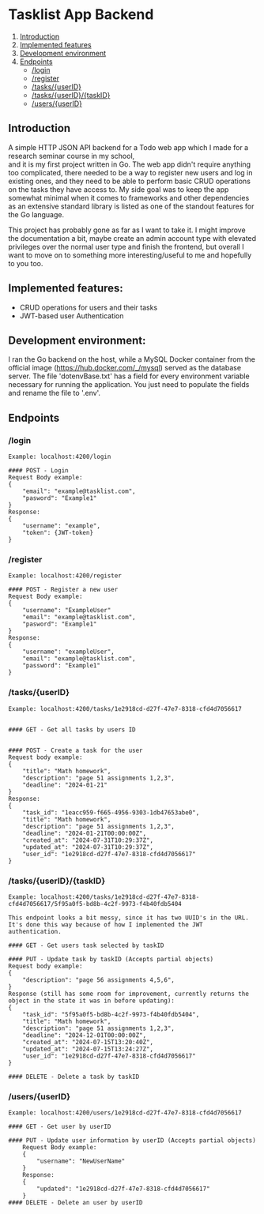 # Tasklist App Backend


1. [Introduction](#introduction)
2. [Implemented features](#implemented-features)
3. [Development environment](#development-environment)
4. [Endpoints](#endpoints)
    - [/login](#login)
    - [/register](#register)
    - [/tasks/{userID}](#tasksuserid)
    - [/tasks/{userID}/{taskID}](#tasksuseridtaskid)
    - [/users/{userID}](#usersuserid)


## Introduction
A simple HTTP JSON API backend for a Todo web app which I made for a research seminar course in my school,  
and it is my first project written in Go. The web app didn't require anything too complicated, there needed to be a way to register new users and log in existing ones, and they need to be able to perform basic CRUD operations on the tasks they have access to. My side goal was to keep the app somewhat minimal when it comes to frameworks and other dependencies as an extensive standard library is listed as one of the standout features for the Go language. <br>

This project has probably gone as far as I want to take it. I might improve the documentation a bit, maybe create an admin account type with elevated privileges over the normal user type and finish the frontend, but overall I want to move  on to something more interesting/useful to me and hopefully to you too.

## Implemented features:

- CRUD operations for users and their tasks 
- JWT-based user Authentication  


## Development environment:
I ran the Go backend on the host, while a MySQL Docker container from the official image (https://hub.docker.com/_/mysql) served as the database server. The file 'dotenvBase.txt' has a field for every environment variable necessary for running the application. You just need to populate the fields and rename the file to '.env'.

## Endpoints
### /login
    
    Example: localhost:4200/login

    #### POST - Login
    Request Body example:
    {
        "email": "example@tasklist.com",
        "pasword": "Example1"
    }
    Response:
    {
        "username": "example",
        "token": {JWT-token}
    }        
### /register 

    Example: localhost:4200/register

    #### POST - Register a new user
    Request Body example:
    {
        "username": "ExampleUser"
        "email": "example@tasklist.com",
        "pasword": "Example1"
    }
    Response:
    {
        "username": "exampleUser",
        "email": "example@tasklist.com",
        "password": "Example1"
    }
### /tasks/{userID}
    Example: localhost:4200/tasks/1e2918cd-d27f-47e7-8318-cfd4d7056617


    #### GET - Get all tasks by users ID


    #### POST - Create a task for the user
    Request body example:
    {
        "title": "Math homework",
        "description": "page 51 assignments 1,2,3",
        "deadline": "2024-01-21" 
    }
    Response:
    {
        "task_id": "1eacc959-f665-4956-9303-1db47653abe0",
        "title": "Math homework",
        "description": "page 51 assignments 1,2,3",
        "deadline": "2024-01-21T00:00:00Z",
        "created_at": "2024-07-31T10:29:37Z",
        "updated_at": "2024-07-31T10:29:37Z",
        "user_id": "1e2918cd-d27f-47e7-8318-cfd4d7056617"
    }

### /tasks/{userID}/{taskID}

    
    Example: localhost:4200/tasks/1e2918cd-d27f-47e7-8318-cfd4d7056617/5f95a0f5-bd8b-4c2f-9973-f4b40fdb5404

    This endpoint looks a bit messy, since it has two UUID's in the URL. It's done this way because of how I implemented the JWT authentication.

    #### GET - Get users task selected by taskID

    #### PUT - Update task by taskID (Accepts partial objects)
    Request body example:
    {
        "description": "page 56 assignments 4,5,6",
    }
    Response (still has some room for improvement, currently returns the object in the state it was in before updating):
    {
        "task_id": "5f95a0f5-bd8b-4c2f-9973-f4b40fdb5404",
        "title": "Math homework",
        "description": "page 51 assignments 1,2,3",
        "deadline": "2024-12-01T00:00:00Z",
        "created_at": "2024-07-15T13:20:40Z",
        "updated_at": "2024-07-15T13:24:27Z",
        "user_id": "1e2918cd-d27f-47e7-8318-cfd4d7056617"
    }
 
    #### DELETE - Delete a task by taskID

### /users/{userID} 

    Example: localhost:4200/users/1e2918cd-d27f-47e7-8318-cfd4d7056617

    #### GET - Get user by userID

    #### PUT - Update user information by userID (Accepts partial objects)
        Request Body example:
        {
            "username": "NewUserName"
        }
        Response:
        {
            "updated": "1e2918cd-d27f-47e7-8318-cfd4d7056617"
        }
    #### DELETE - Delete an user by userID

